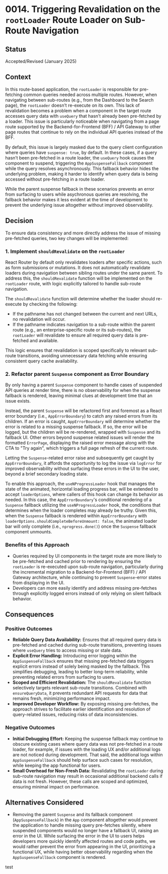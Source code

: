 # 0014. Triggering Revalidation on the `rootLoader` Route Loader on Sub-Route Navigation

## Status

Accepted/Revised (January 2025)

## Context

In this route-based application, the `rootLoader` is responsible for pre-fetching common queries needed across multiple routes. However, when navigating between sub-routes (e.g., from the Dashboard to the Search page), the `rootLoader` doesn’t re-execute on its own. This lack of revalidation becomes a problem when a component in the target route accesses query data with `useQuery` that hasn’t already been pre-fetched by a loader. This issue is particularly noticeable when navigating from a page route supported by the Backend-for-Frontend (BFF) / API Gateway to other page routes that continue to rely on the individual API queries instead of the BFF.

By default, this issue is largely masked due to the query client configuration where queries have `suspense: true`, by default. In these cases, if a query hasn’t been pre-fetched in a route loader, the `useQuery` hook causes the component to suspend, triggering the `AppSuspenseFallback` component while the query resolves asynchronously. This fallback behavior hides the underlying problem, making it harder to identify when query data is being accessed without pre-fetching in a route loader.

While the parent suspense fallback in these scenarios prevents an error from surfacing to users while asychronous queries are resolving, the fallback behavior makes it less evident at the time of development to prevent the underlying issue altogether without improved observability.

## Decision

To ensure data consistency and more directly address the issue of missing pre-fetched queries, two key changes will be implemented:

### 1. Implement `shouldRevalidate` on the `rootLoader`

React Router by default only revalidates loaders after specific actions, such as form submissions or mutations. It does not automatically revalidate loaders during navigation between sibling routes under the same parent. To address this, the `shouldRevalidate` function will be implemented on the `rootLoader` route, with logic explicitly tailored to handle sub-route navigation.

The `shouldRevalidate` function will determine whether the loader should re-execute by checking the following:

* If the pathname has not changed between the current and next URLs, no revalidation will occur.
* If the pathname indicates navigation to a sub-route within the parent route (e.g., an enterprise-specific route or its sub-routes), the `rootLoader` will revalidate to ensure all required query data is pre-fetched and available.

This logic ensures that revalidation is scoped specifically to relevant sub-route transitions, avoiding unnecessary data fetching while ensuring consistent query cache availability.

### 2. Refactor parent `Suspense` component as Error Boundary

By only having a parent `Suspense` component to handle cases of suspended API queries at render time, there is no observability for when the suspense fallback is rendered, leaving minimal clues at development time that an issue exists.

Instead, the parent `Suspense` will be refactored first and foremost as a React error boundary (i.e., `AppErrorBoundary`) to catch any raised errors from its children. If an error is caught, `AppErrorBoundary` will determine whether the error is related to a missing suspense fallback. If so, the error will be logged, but the children will be re-rendered, wrapped with `Suspense` and its fallback UI. Other errors beyond suspense related issues will render the formatted `ErrorPage`, displaying the raised error message along with the CTA to "Try again", which triggers a full page refresh of the current route. 

Letting the `Suspense`-related error raise and subsequently get caught by `AppErrorBoundary`, it affords the opportunity to log the issue via `logError` for improved observability without surfacing these errors in the UI to the user, beyond a brief secondary loading state.

To enable this approach, the `useNProgressLoader` hook that manages the state of the animated, horizontal loading progress bar, will be extended to accept `loaderOptions`, where callers of this hook can change its behavior as needed. In this case, the `AppErrorBoundary`'s conditional rendering of a `Suspense` fallback utilizing the `useNProgressLoader` hook, the conditions that determines when the loader completes may already be truthy. Given this, when the `Suspense` fallback is rendered within `AppErrorBoundary` with `loaderOptions.shouldCompleteBeforeUnmount: false`, the animated loader bar will only complete (i.e., `nprogress.done()`) once the `Suspense` fallback component unmounts.

### Benefits of this Approach

* Queries required by UI components in the target route are more likely to be pre-fetched and cached prior to rendering by ensuring the `rootLoader` is re-executed upon sub-route navigation, particularly during the incremental migration to a Backend-for-Frontend (BFF) / API Gateway architecture, while continuing to prevent `Suspense`-error states from displaying in the UI.
* Developers can more easily identify and address missing pre-fetches through explicitly logged errors instead of only relying on silent fallback behavior.

## Consequences

### Positive Outcomes

* **Reliable Query Data Availability:** Ensures that all required query data is pre-fetched and cached during sub-route transitions, preventing issues where `useQuery` tries to access missing or stale data.
* **Explicit Error Handling:** Introducing error logging within the `AppSuspenseFallback` ensures that missing pre-fetched data triggers explicit errors instead of solely being masked by the fallback. This simplifies debugging, leading to better long-term reliability, while preventing related errors from surfacing to users.
* **Scoped and Efficient Revalidation:** The `shouldRevalidate` function selectively targets relevant sub-route transitions. Combined with `ensureQueryData`, it prevents redundant API requests for data that remains fresh, minimizing performance impact.
* **Improved Developer Workflow:** By exposing missing pre-fetches, the approach strives to facilitate earlier identification and resolution of query-related issues, reducing risks of data inconsistencies.

### Negative Outcomes

* **Initial Debugging Effort:** Keeping the suspense fallback may continue to obscure existing cases where query data was not pre-fetched in a route loader, for example, if issues with the loading UX and/or additional logs are not noticed during development. That said, the additional logs within `AppSuspenseFallback` should help surface such cases for resolution, while keeping the app functional for users.
* **Small Overhead for Non-Fresh Data:** Revalidating the `rootLoader` during sub-route navigation may result in occasional additional backend calls if data is not fresh. However, these calls are scoped and optimized, ensuring minimal impact on performance.

## Alternatives Considered

* Removing the parent `Suspense` and its fallback component (`AppSuspenseFallback`) in the `App` component altogether would prevent the application to handle missing query pre-fetches silently, where suspended components would no longer have a fallback UI, raising an error in the UI. While surfacing the error in the UI to users helps developers more quickly identify affected routes and code paths, we would rather prevent the error from appearing in the UI, prioritizing a functional UX, while having better observability regarding when the `AppSuspenseFallback` component is rendered.

test
